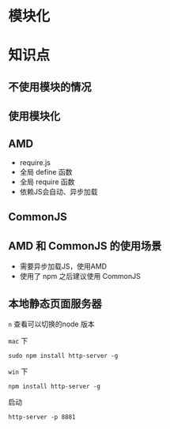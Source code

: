 # 模块化

# 知识点
## 不使用模块的情况
## 使用模块化
## AMD
- require.js
- 全局 define 函数
- 全局 require 函数
- 依赖JS会自动、异步加载

## CommonJS

## AMD 和 CommonJS 的使用场景
- 需要异步加载JS，使用AMD
- 使用了 npm 之后建议使用 CommonJS

## 本地静态页面服务器
`n` 查看可以切换的node 版本

`mac` 下
```
sudo npm install http-server -g
```
`win` 下
```
npm install http-server -g
```
启动
```
http-server -p 8881
```